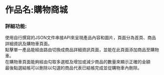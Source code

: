 <h1>作品名:購物商城</h1>
<h3>詳細功能:</h3>
<p>使用自行撰寫的JSON文件串接API來呈現產品內容和圖片，頁面分為首頁、商品詳細資訊及購物車頁面。<br>
點擊單一產品能經由路由切換成商品詳細資訊頁面，並能在此頁面添加商品至購物車。<br>
在購物車頁面能夠經由勾取多選框及增加或減少商品的數量來顯示正確的金額<br>
最後點選結帳可以刪除以勾選的商品代表已結帳完成並從購物車內刪除。
</p>
